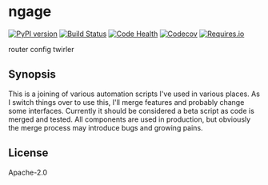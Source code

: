 
# ngage

[![PyPI version](https://badge.fury.io/py/ngage.svg)](https://badge.fury.io/py/ngage)
[![Build Status](https://travis-ci.org/20c/ngage.svg?branch=master)](https://travis-ci.org/20c/ngage)
[![Code Health](https://landscape.io/github/20c/ngage/master/landscape.svg?style=flat)](https://landscape.io/github/20c/ngage/master)
[![Codecov](https://img.shields.io/codecov/c/github/20c/ngage/master.svg?maxAge=2592000)](https://codecov.io/github/20c/ngage)
[![Requires.io](https://img.shields.io/requires/github/20c/ngage.svg?maxAge=2592000)](https://requires.io/github/20c/ngage/requirements)

router config twirler


## Synopsis

This is a joining of various automation scripts I've used in various places. As I switch things over to use this, I'll merge features and probably change some interfaces. Currently it should be considered a beta script as code is merged and tested. All components are used in production, but obviously the merge process may introduce bugs and growing pains.

## License

Apache-2.0

